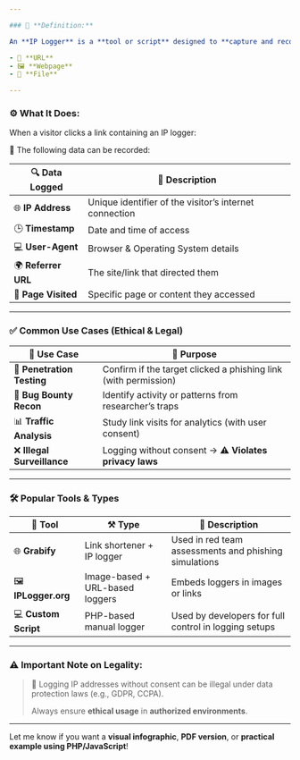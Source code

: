 ```yaml
---

### 🧾 **Definition:**

An **IP Logger** is a **tool or script** designed to **capture and record the IP address** of users who access a specific:

- 🔗 **URL**
- 🖼️ **Webpage**
- 📁 **File**

---
```


### ⚙️ **What It Does:**

When a visitor clicks a link containing an IP logger:

📌 The following data can be recorded:

| 🔍 Data Logged | 📘 Description |
| --- | --- |
| 🌐 **IP Address** | Unique identifier of the visitor’s internet connection |
| 🕒 **Timestamp** | Date and time of access |
| 💻 **User-Agent** | Browser & Operating System details |
| 🌍 **Referrer URL** | The site/link that directed them |
| 📄 **Page Visited** | Specific page or content they accessed |

---

### ✅ **Common Use Cases (Ethical & Legal)**

| 🧪 **Use Case** | 🧠 **Purpose** |
| --- | --- |
| 🔐 **Penetration Testing** | Confirm if the target clicked a phishing link (with permission) |
| 🐞 **Bug Bounty Recon** | Identify activity or patterns from researcher’s traps |
| 📊 **Traffic Analysis** | Study link visits for analytics (with user consent) |
| ❌ **Illegal Surveillance** | Logging without consent → ⚠️ **Violates privacy laws** |

---

### 🛠️ **Popular Tools & Types**

| 🧰 **Tool** | ⚒️ **Type** | 📝 **Description** |
| --- | --- | --- |
| 🌐 **Grabify** | Link shortener + IP logger | Used in red team assessments and phishing simulations |
| 🖼️ **IPLogger.org** | Image-based + URL-based loggers | Embeds loggers in images or links |
| 💻 **Custom Script** | PHP-based manual logger | Used by developers for full control in logging setups |

---

### ⚠️ **Important Note on Legality:**

> 📌 Logging IP addresses without consent can be illegal under data protection laws (e.g., GDPR, CCPA).
> 
> 
> Always ensure **ethical usage** in **authorized environments**.
> 

---

Let me know if you want a **visual infographic**, **PDF version**, or **practical example using PHP/JavaScript**!

